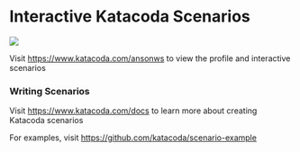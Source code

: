 # Interactive Katacoda Scenarios

[![](http://shields.katacoda.com/katacoda/ansonws/count.svg)](https://www.katacoda.com/ansonws "Get your profile on Katacoda.com")

Visit https://www.katacoda.com/ansonws to view the profile and interactive scenarios

### Writing Scenarios
Visit https://www.katacoda.com/docs to learn more about creating Katacoda scenarios

For examples, visit https://github.com/katacoda/scenario-example
